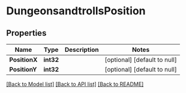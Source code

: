 # DungeonsandtrollsPosition

## Properties
Name | Type | Description | Notes
------------ | ------------- | ------------- | -------------
**PositionX** | **int32** |  | [optional] [default to null]
**PositionY** | **int32** |  | [optional] [default to null]

[[Back to Model list]](../README.md#documentation-for-models) [[Back to API list]](../README.md#documentation-for-api-endpoints) [[Back to README]](../README.md)

